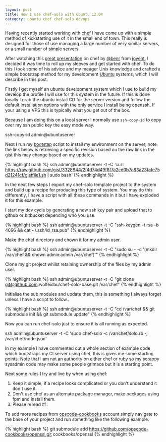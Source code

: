 ```yaml
---
layout: post
title: How I use chef-solo with ubuntu 12.04
category: ubuntu chef chef-solo devops
---
```


Having recently started working with [chef](http://www.opscode.com/chef/) I have come up with a simple method of kickstarting use of it in the small
end of town. This really is designed for those of use managing a large number of very similar servers, or a small number
of simple servers.

After watching this [great presentation](http://www.youtube.com/watch?v=he7vxhm6v64&feature=youtu.be) on chef by [@benr](https://twitter.com/benr) from [joyent](http://joyent.com/), I decided it was time to roll up my sleeves and
get started with chef. To do this I took some of his advice and my meager Unix knowledge and crafted a simple bootstrap method
for my development [Ubuntu](http://ubuntu.com) systems, which I will describe in this post.

Firstly I get myself an ubuntu development system which I use to build my develop the profile I will use for this system
in the future. If this is done locally I grab the ubuntu install CD for the server version and follow the default
installation options with the only service I install being openssh. If your using a VPS this is typically what you get out
of the box.

Because I am doing this on a local server I normally use `ssh-copy-id` to copy over my ssh public key the easy mode way.

ssh-copy-id admin@ubuntuserver

Next I run my [bootstap](https://gist.github.com/3328844) script to install my environment on the server, note the link below
is retrieving a specific revision based on the raw link in the gist this may change based on my updates.

{% highlight bash %}
ssh admin@ubuntuserver -t -C 'curl https://raw.github.com/gist/3328844/2f4d74d49f8f7a2cd0b7a83a23fafe75d21241cf/gistfile1.sh | sudo bash'
{% endhighlight %}

In the next few steps I export my chef-solo template project to the system and build up a recipe for producing this
type of system. You may do this differently, I have a script with all these commands in it but I have exploded it
for this example.

I start my dev cycle by generating a new ssh key pair and upload that to github or bitbucket depending who you use.

{% highlight bash %}
ssh admin@ubuntuserver -t -C "ssh-keygen -t rsa -b 4096 && cat ~/.ssh/id_rsa.pub"
{% endhighlight %}

Make the chef directory and chown it for my admin user.

{% highlight bash %}
ssh admin@ubuntuserver -t -C "sudo su - -c '(mkdir /var/chef && chown admin:admin /var/chef)'"
{% endhighlight %}

Clone my git project whilst retaining ownership of the files by my admin user.

{% highlight bash %}
ssh admin@ubuntuserver -t -C "git clone git@github.com:wolfeidau/chef-solo-base.git /var/chef"
{% endhighlight %}

Initialise the sub modules and update them, this is something I always forget unless I have a script to follow..

{% highlight bash %}
ssh admin@ubuntuserver -t -C "cd /var/chef && git submodule init && git submodule update"
{% endhighlight %}

Now you can run chef-solo just to ensure it is all running as expected.

ssh admin@ubuntuserver -t -C 'sudo chef-solo -c /var/chef/solo.rb -j /var/chef/node.json'

In my example I have commented out a whole section of example code which bootstraps my CI server using chef, this is
gives me some starting points. Note that I am not an authority on either chef or ruby so my scrappy sysadmin code may
make some people grimace but it is a starting point.

Next some rules I try and live by when using chef:

1. Keep it simple, if a recipe looks complicated or you don't understand it don't use it.
2. Don't use chef as an alternate package manager, make packages using fpm and install them.
3. Please reread #1.

To add more recipes from [opscode-cookbooks](https://github.com/opscode-cookbooks) account simply navigate to the base of your project and run something like the
following example.

{% highlight bash %}
git submodule add https://github.com/opscode-cookbooks/openssl.git cookbooks/openssl
{% endhighlight %}

